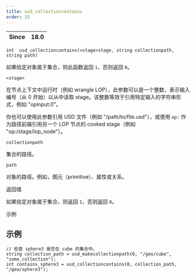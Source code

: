 ```yaml
---
title: usd_collectioncontains
order: 32
---
```

  

| Since | 18.0 |  
| --- | --- |  

`int  usd_collectioncontains(<stage>stage, string collectionpath, string path)`  

如果给定对象属于集合，则此函数返回 `1`，否则返回 `0`。  

`<stage>`  

在节点上下文中运行时（例如 wrangle LOP），此参数可以是一个整数，表示输入编号（从 0 开始）以从中读取 stage。该整数等效于引用特定输入的字符串形式，例如 "opinput:0"。  

你也可以使用此参数引用 USD 文件（例如 "/path/to/file.usd"），或使用 `op:` 作为路径前缀引用另一个 LOP 节点的 cooked stage（例如 "op:/stage/lop_node"）。  

`collectionpath`  

集合的路径。  

`path`  

对象的路径。例如，图元（primitive）、属性或关系。  

返回值  

如果给定对象属于集合，则返回 `1`，否则返回 `0`。  

示例  

## 示例  

```vex  
// 检查 sphere3 是否在 cube 的集合中。  
string collection_path = usd_makecollectionpath(0, "/geo/cube", "some_collection");  
int contains_sphere3 = usd_collectioncontains(0, collection_path, "/geo/sphere3");  

```
